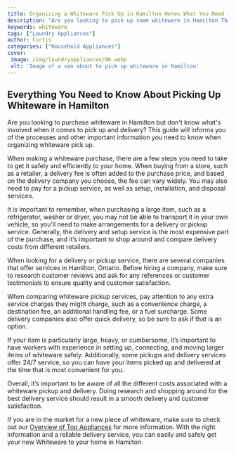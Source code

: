 ```yaml
---
title: Organizing a Whiteware Pick Up in Hamilton Heres What You Need to Know
description: "Are you looking to pick up some whiteware in Hamilton This blog post will let you in on everything you need to know to make sure your pick up goes smoothly"
keywords: whiteware
tags: ["Laundry Appliances"]
author: Curtis
categories: ["Household Appliances"]
cover: 
 image: /img/laundryappliances/96.webp
 alt: 'Image of a van about to pick up whiteware in Hamilton'
---
```

## Everything You Need to Know About Picking Up Whiteware in Hamilton

Are you looking to purchase whiteware in Hamilton but don't know what's involved when it comes to pick up and delivery? This guide will informs you of the processes and other important information you need to know when organizing whiteware pick up.

When making a whiteware purchase, there are a few steps you need to take to get it safely and efficiently to your home. When buying from a store, such as a retailer, a delivery fee is often added to the purchase price, and based on the delivery company you choose, the fee can vary widely. You may also need to pay for a pickup service, as well as setup, installation, and disposal services. 

It is important to remember, when purchasing a large item, such as a refrigerator, washer or dryer, you may not be able to transport it in your own vehicle, so you'll need to make arrangements for a delivery or pickup service. Generally, the delivery and setup service is the most expensive part of the purchase, and it’s important to shop around and compare delivery costs from different retailers. 

When looking for a delivery or pickup service, there are several companies that offer services in Hamilton, Ontario. Before hiring a company, make sure to research customer reviews and ask for any references or customer testimonials to ensure quality and customer satisfaction.

When comparing whiteware pickup services, pay attention to any extra service charges they might charge, such as a convenience charge, a destination fee, an additional handling fee, or a fuel surcharge. Some delivery companies also offer quick delivery, so be sure to ask if that is an option. 

If your item is particularly large, heavy, or cumbersome, it’s important to have workers with experience in setting up, connecting, and moving larger items of whiteware safely. Additionally, some pickups and delivery services offer 24/7 service, so you can have your items picked up and delivered at the time that is most convenient for you. 

Overall, it’s important to be aware of all the different costs associated with a whiteware pickup and delivery. Doing research and shopping around for the best delivery service should result in a smooth delivery and customer satisfaction. 

If you are in the market for a new piece of whiteware, make sure to check out our [Overview of Top Appliances](./pages/appliance-overview) for more information. With the right information and a reliable delivery service, you can easily and safely get your new Whiteware to your home in Hamilton.
